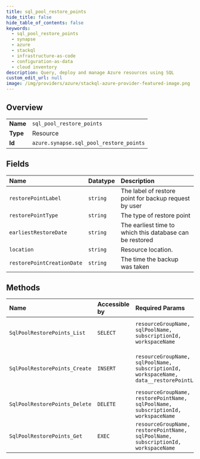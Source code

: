 ```yaml
---
title: sql_pool_restore_points
hide_title: false
hide_table_of_contents: false
keywords:
  - sql_pool_restore_points
  - synapse
  - azure    
  - stackql
  - infrastructure-as-code
  - configuration-as-data
  - cloud inventory
description: Query, deploy and manage Azure resources using SQL
custom_edit_url: null
image: /img/providers/azure/stackql-azure-provider-featured-image.png
---
```

  
    

## Overview
<table><tbody>
<tr><td><b>Name</b></td><td><code>sql_pool_restore_points</code></td></tr>
<tr><td><b>Type</b></td><td>Resource</td></tr>
<tr><td><b>Id</b></td><td><code>azure.synapse.sql_pool_restore_points</code></td></tr>
</tbody></table>

## Fields
| Name | Datatype | Description |
|:-----|:---------|:------------|
| `restorePointLabel` | `string` | The label of restore point for backup request by user |
| `restorePointType` | `string` | The type of restore point |
| `earliestRestoreDate` | `string` | The earliest time to which this database can be restored |
| `location` | `string` | Resource location. |
| `restorePointCreationDate` | `string` | The time the backup was taken |
## Methods
| Name | Accessible by | Required Params | Description |
|:-----|:--------------|:----------------|:------------|
| `SqlPoolRestorePoints_List` | `SELECT` | `resourceGroupName, sqlPoolName, subscriptionId, workspaceName` | Get SQL pool backup information |
| `SqlPoolRestorePoints_Create` | `INSERT` | `resourceGroupName, sqlPoolName, subscriptionId, workspaceName, data__restorePointLabel` | Creates a restore point for a data warehouse. |
| `SqlPoolRestorePoints_Delete` | `DELETE` | `resourceGroupName, restorePointName, sqlPoolName, subscriptionId, workspaceName` | Deletes a restore point. |
| `SqlPoolRestorePoints_Get` | `EXEC` | `resourceGroupName, restorePointName, sqlPoolName, subscriptionId, workspaceName` | Gets a restore point. |
